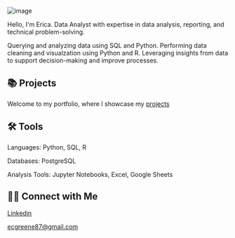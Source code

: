 ![image](https://github.com/user-attachments/assets/6b9c56f7-3b44-4fb2-a27f-47828dcaa7d7)



Hello, I'm Erica. Data Analyst with expertise in data analysis, reporting, and technical problem-solving.

Querying and analyzing data using SQL and Python. Performing data cleaning and visualzation using Python and R. Leveraging insights from data to support decision-making and improve processes.

## 📚 Projects
Welcome to my portfolio, where I showcase my [projects](https://github.com/ericagreene87/Udacity-Data-Analytics-Nanodegree/blob/main/README.md)

## 🛠️ Tools
Languages: Python, SQL, R

Databases: PostgreSQL

Analysis Tools: Jupyter Notebooks, Excel, Google Sheets

## 👋🏻 Connect with Me
[Linkedin](https://www.linkedin.com/in/erica-greene15/)

ecgreene87@gmail.com

